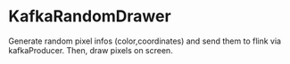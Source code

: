 # KafkaRandomDrawer

Generate random pixel infos (color,coordinates) and send them to flink via kafkaProducer. Then, draw pixels on screen.
